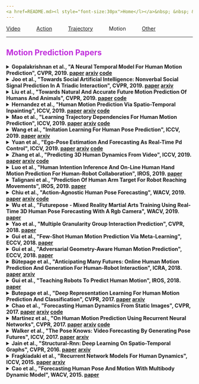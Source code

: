 ```yaml
---
<a href=README.md><l style="font-size:30px">Home</l></a>&nbsp; &nbsp; &nbsp; &nbsp; &nbsp; &nbsp;<a href=papers.md><l style="font-size:30px">Papers</l></a>&nbsp; &nbsp; &nbsp; &nbsp; &nbsp; &nbsp;<a href=datasets.md><l style="font-size:30px">Datasets</l></a>&nbsp; &nbsp; &nbsp; &nbsp; &nbsp; &nbsp;<a href=metrics.md><l style="font-size:30px">Metrics</l></a>&nbsp; &nbsp; &nbsp; &nbsp; &nbsp; &nbsp;
---
```

[Video](video_papers.md)&nbsp; &nbsp; &nbsp; &nbsp; &nbsp; &nbsp;[Action](action_papers.md)&nbsp; &nbsp; &nbsp; &nbsp; &nbsp; &nbsp;[Trajectory](trajectory_papers.md)&nbsp; &nbsp; &nbsp; &nbsp; &nbsp; &nbsp;Motion&nbsp; &nbsp; &nbsp; &nbsp; &nbsp; &nbsp;[Other](other_papers.md)&nbsp; &nbsp; &nbsp; &nbsp; &nbsp; &nbsp;
___
<a name=motion></a>
<h2 style="color:#c12fdc";> Motion Prediction Papers</h2> 
<a name=Gopalakrishnan_2019_CVPR/>
<details close>
<summary><strong>Gopalakrishnan et al., "A Neural Temporal Model For Human Motion Prediction", CVPR, 2019.</srtong> <a href=https://openaccess.thecvf.com/content_CVPR_2019/papers/Gopalakrishnan_A_Neural_Temporal_Model_for_Human_Motion_Prediction_CVPR_2019_paper.pdf>paper</a> <a href=https://openaccess.thecvf.com/content_CVPR_2019/papers/Gopalakrishnan_A_Neural_Temporal_Model_for_Human_Motion_Prediction_CVPR_2019_paper.pdf>arxiv</a> <a href=https://openaccess.thecvf.com/content_CVPR_2019/papers/Gopalakrishnan_A_Neural_Temporal_Model_for_Human_Motion_Prediction_CVPR_2019_paper.pdf>code</a></summary>
<ul>
<em>Datasets</em>
<ul>
<li><a href="datasets.md#data_human3.6m">Human3.6M</a></li>
</ul>

<em>Metrics</em>
<ul>
<li><a href="metrics.md#metric_mane">MAnE</a></li>
<li><a href="metrics.md#metric_npss">NPSS</a></li>
</ul>

<details close>
<summary><em>Bibtex</em></summary>
<pre>
@InProceedings{Gopalakrishnan_2019_CVPR,
    author = "Gopalakrishnan, Anand and Mali, Ankur and Kifer, Dan and Giles, Lee and Ororbia, Alexander G.",
    title = "A Neural Temporal Model For Human Motion Prediction",
    booktitle = "CVPR",
    year = "2019"
}
</pre>
</details>

</ul>
</details>

<a name=Joo_2019_CVPR/>
<details close>
<summary><strong>Joo et al., "Towards Social Artificial Intelligence: Nonverbal Social Signal Prediction In A Triadic Interaction", CVPR, 2019.</srtong> <a href=https://openaccess.thecvf.com/content_CVPR_2019/papers/Joo_Towards_Social_Artificial_Intelligence_Nonverbal_Social_Signal_Prediction_in_a_CVPR_2019_paper.pdf>paper</a> <a href=https://openaccess.thecvf.com/content_CVPR_2019/papers/Joo_Towards_Social_Artificial_Intelligence_Nonverbal_Social_Signal_Prediction_in_a_CVPR_2019_paper.pdf>arxiv</a></summary>
<ul>
<em>Datasets</em>
<ul>
<li><a href="datasets.md#data_cmu_panoptic">CMU Panoptic</a></li>
</ul>

<em>Metrics</em>
<ul>
<li><a href="metrics.md#metric_mje">MJE</a></li>
<li><a href="metrics.md#metric_lo">LO</a></li>
</ul>

<details close>
<summary><em>Bibtex</em></summary>
<pre>
@InProceedings{Joo_2019_CVPR,
    author = "Joo, Hanbyul and Simon, Tomas and Cikara, Mina and Sheikh, Yaser",
    title = "Towards Social Artificial Intelligence: Nonverbal Social Signal Prediction In A Triadic Interaction",
    booktitle = "CVPR",
    year = "2019"
}
</pre>
</details>

</ul>
</details>

<a name=Liu_2019_CVPR/>
<details close>
<summary><strong>Liu et al., "Towards Natural And Accurate Future Motion Prediction Of Humans And Animals", CVPR, 2019.</srtong> <a href=https://openaccess.thecvf.com/content_CVPR_2019/papers/Liu_Towards_Natural_and_Accurate_Future_Motion_Prediction_of_Humans_and_CVPR_2019_paper.pdf>paper</a> <a href=https://openaccess.thecvf.com/content_CVPR_2019/papers/Liu_Towards_Natural_and_Accurate_Future_Motion_Prediction_of_Humans_and_CVPR_2019_paper.pdf>code</a></summary>
<ul>
<em>Datasets</em>
<ul>
<li><a href="datasets.md#data_human3.6m">Human3.6M</a></li>
<li><a href="datasets.md#data_mouse_fish">Mouse Fish</a></li>
</ul>

<em>Metrics</em>
<ul>
<li><a href="metrics.md#metric_mje">MJE</a></li>
<li><a href="metrics.md#metric_run_time">Run Time</a></li>
</ul>

<details close>
<summary><em>Bibtex</em></summary>
<pre>
@InProceedings{Liu_2019_CVPR,
    author = "Liu, Zhenguang and Wu, Shuang and Jin, Shuyuan and Liu, Qi and Lu, Shijian and Zimmermann, Roger and Cheng, Li",
    title = "Towards Natural And Accurate Future Motion Prediction Of Humans And Animals",
    booktitle = "CVPR",
    year = "2019"
}
</pre>
</details>

</ul>
</details>

<a name=Hernandez_2019_ICCV/>
<details close>
<summary><strong>Hernandez et al., "Human Motion Prediction Via Spatio-Temporal Inpainting", ICCV, 2019.</srtong> <a href=https://openaccess.thecvf.com/content_ICCV_2019/papers/Hernandez_Human_Motion_Prediction_via_Spatio-Temporal_Inpainting_ICCV_2019_paper.pdf>paper</a> <a href=https://openaccess.thecvf.com/content_ICCV_2019/papers/Hernandez_Human_Motion_Prediction_via_Spatio-Temporal_Inpainting_ICCV_2019_paper.pdf>arxiv</a> <a href=https://openaccess.thecvf.com/content_ICCV_2019/papers/Hernandez_Human_Motion_Prediction_via_Spatio-Temporal_Inpainting_ICCV_2019_paper.pdf>code</a></summary>
<ul>
<em>Datasets</em>
<ul>
<li><a href="datasets.md#data_human3.6m">Human3.6M</a></li>
</ul>

<em>Metrics</em>
<ul>
<li><a href="metrics.md#metric_mane">MAnE</a></li>
<li><a href="metrics.md#metric_human">Human</a></li>
<li><a href="metrics.md#metric_pskl">PSKL</a></li>
<li><a href="metrics.md#metric_psent">PSEnt</a></li>
</ul>

<details close>
<summary><em>Bibtex</em></summary>
<pre>
@InProceedings{Hernandez_2019_ICCV,
    author = "Hernandez, Alejandro and Gall, Jurgen and Moreno-Noguer, Francesc",
    title = "Human Motion Prediction Via Spatio-Temporal Inpainting",
    booktitle = "ICCV",
    year = "2019"
}
</pre>
</details>

</ul>
</details>

<a name=Mao_2019_ICCV/>
<details close>
<summary><strong>Mao et al., "Learning Trajectory Dependencies For Human Motion Prediction", ICCV, 2019.</srtong> <a href=https://openaccess.thecvf.com/content_ICCV_2019/papers/Mao_Learning_Trajectory_Dependencies_for_Human_Motion_Prediction_ICCV_2019_paper.pdf>paper</a> <a href=https://openaccess.thecvf.com/content_ICCV_2019/papers/Mao_Learning_Trajectory_Dependencies_for_Human_Motion_Prediction_ICCV_2019_paper.pdf>arxiv</a> <a href=https://openaccess.thecvf.com/content_ICCV_2019/papers/Mao_Learning_Trajectory_Dependencies_for_Human_Motion_Prediction_ICCV_2019_paper.pdf>code</a></summary>
<ul>
<em>Datasets</em>
<ul>
<li><a href="datasets.md#data_human3.6m">Human3.6M</a></li>
<li><a href="datasets.md#data_cmu_mocap">CMU Mocap</a></li>
<li><a href="datasets.md#data_3dpw">3DPW</a></li>
</ul>

<em>Metrics</em>
<ul>
<li><a href="metrics.md#metric_mane">MAnE</a></li>
<li><a href="metrics.md#metric_mpjpe">MPJPE</a></li>
</ul>

<details close>
<summary><em>Bibtex</em></summary>
<pre>
@InProceedings{Mao_2019_ICCV,
    author = "Mao, Wei and Liu, Miaomiao and Salzmann, Mathieu and Li, Hongdong",
    title = "Learning Trajectory Dependencies For Human Motion Prediction",
    booktitle = "ICCV",
    year = "2019"
}
</pre>
</details>

</ul>
</details>

<a name=Wang_2019_ICCV/>
<details close>
<summary><strong>Wang et al., "Imitation Learning For Human Pose Prediction", ICCV, 2019.</srtong> <a href=https://openaccess.thecvf.com/content_ICCV_2019/papers/Wang_Imitation_Learning_for_Human_Pose_Prediction_ICCV_2019_paper.pdf>paper</a> <a href=https://openaccess.thecvf.com/content_ICCV_2019/papers/Wang_Imitation_Learning_for_Human_Pose_Prediction_ICCV_2019_paper.pdf>arxiv</a></summary>
<ul>
<em>Datasets</em>
<ul>
<li><a href="datasets.md#data_human3.6m">Human3.6M</a></li>
</ul>

<em>Metrics</em>
<ul>
<li><a href="metrics.md#metric_mane">MAnE</a></li>
</ul>

<details close>
<summary><em>Bibtex</em></summary>
<pre>
@InProceedings{Wang_2019_ICCV,
    author = "Wang, Borui and Adeli, Ehsan and Chiu, Hsu-kuang and Huang, De-An and Niebles, Juan Carlos",
    title = "Imitation Learning For Human Pose Prediction",
    booktitle = "ICCV",
    year = "2019"
}
</pre>
</details>

</ul>
</details>

<a name=Yuan_2019_ICCV/>
<details close>
<summary><strong>Yuan et al., "Ego-Pose Estimation And Forecasting As Real-Time Pd Control", ICCV, 2019.</srtong> <a href=https://openaccess.thecvf.com/content_ICCV_2019/papers/Yuan_Ego-Pose_Estimation_and_Forecasting_As_Real-Time_PD_Control_ICCV_2019_paper.pdf>paper</a> <a href=https://openaccess.thecvf.com/content_ICCV_2019/papers/Yuan_Ego-Pose_Estimation_and_Forecasting_As_Real-Time_PD_Control_ICCV_2019_paper.pdf>arxiv</a> <a href=https://openaccess.thecvf.com/content_ICCV_2019/papers/Yuan_Ego-Pose_Estimation_and_Forecasting_As_Real-Time_PD_Control_ICCV_2019_paper.pdf>code</a></summary>
<ul>
<em>Datasets</em>
<ul>
<li><a href="datasets.md#data_egopose">EgoPose</a></li>
</ul>

<em>Metrics</em>
<ul>
<li><a href="metrics.md#metric_mje">MJE</a></li>
</ul>

<details close>
<summary><em>Bibtex</em></summary>
<pre>
@InProceedings{Yuan_2019_ICCV,
    author = "Yuan, Ye and Kitani, Kris",
    title = "Ego-Pose Estimation And Forecasting As Real-Time Pd Control",
    booktitle = "ICCV",
    year = "2019"
}
</pre>
</details>

</ul>
</details>

<a name=Zhang_2019_ICCV/>
<details close>
<summary><strong>Zhang et al., "Predicting 3D Human Dynamics From Video", ICCV, 2019.</srtong> <a href=https://openaccess.thecvf.com/content_ICCV_2019/papers/Zhang_Predicting_3D_Human_Dynamics_From_Video_ICCV_2019_paper.pdf>paper</a> <a href=https://openaccess.thecvf.com/content_ICCV_2019/papers/Zhang_Predicting_3D_Human_Dynamics_From_Video_ICCV_2019_paper.pdf>arxiv</a> <a href=https://openaccess.thecvf.com/content_ICCV_2019/papers/Zhang_Predicting_3D_Human_Dynamics_From_Video_ICCV_2019_paper.pdf>code</a></summary>
<ul>
<em>Datasets</em>
<ul>
<li><a href="datasets.md#data_human3.6m">Human3.6M</a></li>
<li><a href="datasets.md#data_penn_action">Penn Action</a></li>
<li><a href="datasets.md#data_instavariety">InstaVariety</a></li>
</ul>

<em>Metrics</em>
<ul>
<li><a href="metrics.md#metric_pck">PCK</a></li>
<li><a href="metrics.md#metric_mpjpe">MPJPE</a></li>
<li><a href="metrics.md#metric_re">RE</a></li>
</ul>

<details close>
<summary><em>Bibtex</em></summary>
<pre>
@InProceedings{Zhang_2019_ICCV,
    author = "Zhang, Jason Y. and Felsen, Panna and Kanazawa, Angjoo and Malik, Jitendra",
    title = "Predicting 3D Human Dynamics From Video",
    booktitle = "ICCV",
    year = "2019"
}
</pre>
</details>

</ul>
</details>

<a name=Luo_2019_IROS/>
<details close>
<summary><strong>Luo et al., "Human Intention Inference And On-Line Human Hand Motion Prediction For Human-Robot Collaboration", IROS, 2019.</srtong> <a href=https://ieeexplore.ieee.org/document/8968192>paper</a></summary>
<ul>
<em>Datasets</em>
<ul>
<li>Custom</li>

</ul>

<em>Metrics</em>
<ul>
<li><a href="metrics.md#metric_accuracy">Accuracy</a></li>
</ul>

<details close>
<summary><em>Bibtex</em></summary>
<pre>
@InProceedings{Luo_2019_IROS,
    author = "Luo, Ren C. and Mai, Lincong",
    booktitle = "IROS",
    title = "Human Intention Inference And On-Line Human Hand Motion Prediction For Human-Robot Collaboration",
    year = "2019"
}
</pre>
</details>

</ul>
</details>

<a name=Talignani_2019_IROS/>
<details close>
<summary><strong>Talignani et al., "Prediction Of Human Arm Target For Robot Reaching Movements", IROS, 2019.</srtong> <a href=https://ieeexplore.ieee.org/document/8968559>paper</a></summary>
<ul>
<em>Datasets</em>
<ul>
<li>Custom</li>

</ul>

<em>Metrics</em>
<ul>
<li><a href="metrics.md#metric_mje">MJE</a></li>
</ul>

<details close>
<summary><em>Bibtex</em></summary>
<pre>
@InProceedings{Talignani_2019_IROS,
    author = "Talignani Landi, Chiara and Cheng, Yujiao and Ferraguti, Federica and Bonfe, Marcello and Secchi, Cristian and Tomizuka, Masayoshi",
    booktitle = "IROS",
    title = "Prediction Of Human Arm Target For Robot Reaching Movements",
    year = "2019"
}
</pre>
</details>

</ul>
</details>

<a name=Chiu_2019_WACV/>
<details close>
<summary><strong>Chiu et al., "Action-Agnostic Human Pose Forecasting", WACV, 2019.</srtong> <a href=https://ieeexplore.ieee.org/abstract/document/8658717>paper</a> <a href=https://ieeexplore.ieee.org/abstract/document/8658717>arxiv</a> <a href=https://ieeexplore.ieee.org/abstract/document/8658717>code</a></summary>
<ul>
<em>Datasets</em>
<ul>
<li><a href="datasets.md#data_human3.6m">Human3.6M</a></li>
<li><a href="datasets.md#data_penn_action">Penn Action</a></li>
</ul>

<em>Metrics</em>
<ul>
<li><a href="metrics.md#metric_mje">MJE</a></li>
<li><a href="metrics.md#metric_pck">PCK</a></li>
</ul>

<details close>
<summary><em>Bibtex</em></summary>
<pre>
@InProceedings{Chiu_2019_WACV,
    author = "Chiu, H. and Adeli, E. and Wang, B. and Huang, D. and Niebles, J. C.",
    booktitle = "WACV",
    title = "Action-Agnostic Human Pose Forecasting",
    year = "2019"
}
</pre>
</details>

</ul>
</details>

<a name=Wu_2019_WACV/>
<details close>
<summary><strong>Wu et al., "Futurepose - Mixed Reality Martial Arts Training Using Real-Time 3D Human Pose Forecasting With A Rgb Camera", WACV, 2019.</srtong> <a href=https://ieeexplore.ieee.org/document/8658594>paper</a></summary>
<ul>
<em>Datasets</em>
<ul>
<li>Custom</li>

</ul>

<em>Metrics</em>
<ul>
<li><a href="metrics.md#metric_mje">MJE</a></li>
<li><a href="metrics.md#metric_pck">PCK</a></li>
<li><a href="metrics.md#metric_run_time">Run Time</a></li>
</ul>

<details close>
<summary><em>Bibtex</em></summary>
<pre>
@InProceedings{Wu_2019_WACV,
    author = "Wu, E. and Koike, H.",
    booktitle = "WACV",
    title = "Futurepose - Mixed Reality Martial Arts Training Using Real-Time 3D Human Pose Forecasting With A Rgb Camera",
    year = "2019"
}
</pre>
</details>

</ul>
</details>

<a name=Yao_2018_CVPR/>
<details close>
<summary><strong>Yao et al., "Multiple Granularity Group Interaction Prediction", CVPR, 2018.</srtong> <a href=https://openaccess.thecvf.com/content_cvpr_2018/CameraReady/0721.pdf>paper</a></summary>
<ul>
<em>Datasets</em>
<ul>
<li><a href="datasets.md#data_sbuki">SBUKI</a></li>
<li><a href="datasets.md#data_ca">CA</a></li>
</ul>

<em>Metrics</em>
<ul>
<li><a href="metrics.md#metric_mje">MJE</a></li>
</ul>

<details close>
<summary><em>Bibtex</em></summary>
<pre>
@InProceedings{Yao_2018_CVPR,
    author = "Yao, Taiping and Wang, Minsi and Ni, Bingbing and Wei, Huawei and Yang, Xiaokang",
    title = "Multiple Granularity Group Interaction Prediction",
    booktitle = "CVPR",
    year = "2018"
}
</pre>
</details>

</ul>
</details>

<a name=Gui_2018_ECCV/>
<details close>
<summary><strong>Gui et al., "Few-Shot Human Motion Prediction Via Meta-Learning", ECCV, 2018.</srtong> <a href=https://openaccess.thecvf.com/content_ECCV_2018/papers/Liangyan_Gui_Few-Shot_Human_Motion_ECCV_2018_paper.pdf>paper</a></summary>
<ul>
<em>Datasets</em>
<ul>
<li><a href="datasets.md#data_human3.6m">Human3.6M</a></li>
</ul>

<em>Metrics</em>
<ul>
<li><a href="metrics.md#metric_mane">MAnE</a></li>
</ul>

<details close>
<summary><em>Bibtex</em></summary>
<pre>
@InProceedings{Gui_2018_ECCV,
    author = "Gui, Liang-Yan and Wang, Yu-Xiong and Ramanan, Deva and Moura, Jose M. F.",
    title = "Few-Shot Human Motion Prediction Via Meta-Learning",
    booktitle = "ECCV",
    year = "2018"
}
</pre>
</details>

</ul>
</details>

<a name=Gui_2018_ECCV_2/>
<details close>
<summary><strong>Gui et al., "Adversarial Geometry-Aware Human Motion Prediction", ECCV, 2018.</srtong> <a href=https://openaccess.thecvf.com/content_ECCV_2018/papers/Liangyan_Gui_Adversarial_Geometry-Aware_Human_ECCV_2018_paper.pdf>paper</a></summary>
<ul>
<em>Datasets</em>
<ul>
<li><a href="datasets.md#data_human3.6m">Human3.6M</a></li>
</ul>

<em>Metrics</em>
<ul>
<li><a href="metrics.md#metric_mane">MAnE</a></li>
<li><a href="metrics.md#metric_human">Human</a></li>
</ul>

<details close>
<summary><em>Bibtex</em></summary>
<pre>
@InProceedings{Gui_2018_ECCV_2,
    author = "Gui, Liang-Yan and Wang, Yu-Xiong and Liang, Xiaodan and Moura, Jose M. F.",
    title = "Adversarial Geometry-Aware Human Motion Prediction",
    booktitle = "ECCV",
    year = "2018"
}
</pre>
</details>

</ul>
</details>

<a name=Butepage_2018_ICRA/>
<details close>
<summary><strong>Bütepage et al., "Anticipating Many Futures: Online Human Motion Prediction And Generation For Human-Robot Interaction", ICRA, 2018.</srtong> <a href=https://ieeexplore.ieee.org/document/8460651>paper</a> <a href=https://ieeexplore.ieee.org/document/8460651>arxiv</a></summary>
<ul>
<em>Datasets</em>
<ul>
<li>Custom</li>

</ul>

<em>Metrics</em>
<ul>
<li><a href="metrics.md#metric_mje">MJE</a></li>
</ul>

<details close>
<summary><em>Bibtex</em></summary>
<pre>
@InProceedings{Butepage_2018_ICRA,
    author = "Bütepage, J. and Kjellström, H. and Kragic, D.",
    booktitle = "ICRA",
    title = "Anticipating Many Futures: Online Human Motion Prediction And Generation For Human-Robot Interaction",
    year = "2018"
}
</pre>
</details>

</ul>
</details>

<a name=Gui_2018_IROS/>
<details close>
<summary><strong>Gui et al., "Teaching Robots To Predict Human Motion", IROS, 2018.</srtong> <a href=https://ieeexplore.ieee.org/document/8594452>paper</a></summary>
<ul>
<em>Datasets</em>
<ul>
<li><a href="datasets.md#data_human3.6m">Human3.6M</a></li>
</ul>

<em>Metrics</em>
<ul>
<li><a href="metrics.md#metric_mane">MAnE</a></li>
</ul>

<details close>
<summary><em>Bibtex</em></summary>
<pre>
@InProceedings{Gui_2018_IROS,
    author = "Gui, L. and Zhang, K. and Wang, Y. and Liang, X. and Moura, J. M. F. and Veloso, M.",
    booktitle = "IROS",
    title = "Teaching Robots To Predict Human Motion",
    year = "2018"
}
</pre>
</details>

</ul>
</details>

<a name=Butepage_2017_CVPR/>
<details close>
<summary><strong>Butepage et al., "Deep Representation Learning For Human Motion Prediction And Classification", CVPR, 2017.</srtong> <a href=https://openaccess.thecvf.com/content_cvpr_2017/papers/Butepage_Deep_Representation_Learning_CVPR_2017_paper.pdf>paper</a> <a href=https://openaccess.thecvf.com/content_cvpr_2017/papers/Butepage_Deep_Representation_Learning_CVPR_2017_paper.pdf>arxiv</a></summary>
<ul>
<em>Datasets</em>
<ul>
<li><a href="datasets.md#data_human3.6m">Human3.6M</a></li>
</ul>

<em>Metrics</em>
<ul>
<li><a href="metrics.md#metric_mje">MJE</a></li>
</ul>

<details close>
<summary><em>Bibtex</em></summary>
<pre>
@InProceedings{Butepage_2017_CVPR,
    author = "Butepage, Judith and Black, Michael J. and Kragic, Danica and Kjellstrom, Hedvig",
    title = "Deep Representation Learning For Human Motion Prediction And Classification",
    booktitle = "CVPR",
    year = "2017"
}
</pre>
</details>

</ul>
</details>

<a name=Chao_2017_CVPR/>
<details close>
<summary><strong>Chao et al., "Forecasting Human Dynamics From Static Images", CVPR, 2017.</srtong> <a href=https://openaccess.thecvf.com/content_cvpr_2017/papers/Chao_Forecasting_Human_Dynamics_CVPR_2017_paper.pdf>paper</a> <a href=https://openaccess.thecvf.com/content_cvpr_2017/papers/Chao_Forecasting_Human_Dynamics_CVPR_2017_paper.pdf>arxiv</a> <a href=https://openaccess.thecvf.com/content_cvpr_2017/papers/Chao_Forecasting_Human_Dynamics_CVPR_2017_paper.pdf>code</a></summary>
<ul>
<em>Datasets</em>
<ul>
<li><a href="datasets.md#data_human3.6m">Human3.6M</a></li>
<li><a href="datasets.md#data_penn_action">Penn Action</a></li>
<li><a href="datasets.md#data_mpii_human_pose">MPII Human Pose</a></li>
</ul>

<em>Metrics</em>
<ul>
<li><a href="metrics.md#metric_pck">PCK</a></li>
</ul>

<details close>
<summary><em>Bibtex</em></summary>
<pre>
@InProceedings{Chao_2017_CVPR,
    author = "Chao, Yu-Wei and Yang, Jimei and Price, Brian and Cohen, Scott and Deng, Jia",
    title = "Forecasting Human Dynamics From Static Images",
    booktitle = "CVPR",
    year = "2017"
}
</pre>
</details>

</ul>
</details>

<a name=Martinez_2017_CVPR/>
<details close>
<summary><strong>Martinez et al., "On Human Motion Prediction Using Recurrent Neural Networks", CVPR, 2017.</srtong> <a href=https://openaccess.thecvf.com/content_cvpr_2017/papers/Martinez_On_Human_Motion_CVPR_2017_paper.pdf>paper</a> <a href=https://openaccess.thecvf.com/content_cvpr_2017/papers/Martinez_On_Human_Motion_CVPR_2017_paper.pdf>arxiv</a> <a href=https://openaccess.thecvf.com/content_cvpr_2017/papers/Martinez_On_Human_Motion_CVPR_2017_paper.pdf>code</a></summary>
<ul>
<em>Datasets</em>
<ul>
<li><a href="datasets.md#data_human3.6m">Human3.6M</a></li>
</ul>

<em>Metrics</em>
<ul>
<li><a href="metrics.md#metric_mane">MAnE</a></li>
</ul>

<details close>
<summary><em>Bibtex</em></summary>
<pre>
@InProceedings{Martinez_2017_CVPR,
    author = "Martinez, Julieta and Black, Michael J. and Romero, Javier",
    title = "On Human Motion Prediction Using Recurrent Neural Networks",
    booktitle = "CVPR",
    year = "2017"
}
</pre>
</details>

</ul>
</details>

<a name=Walker_2017_ICCV/>
<details close>
<summary><strong>Walker et al., "The Pose Knows: Video Forecasting By Generating Pose Futures", ICCV, 2017.</srtong> <a href=https://openaccess.thecvf.com/content_ICCV_2017/papers/Walker_The_Pose_Knows_ICCV_2017_paper.pdf>paper</a> <a href=https://openaccess.thecvf.com/content_ICCV_2017/papers/Walker_The_Pose_Knows_ICCV_2017_paper.pdf>arxiv</a></summary>
<ul>
<em>Datasets</em>
<ul>
<li><a href="datasets.md#data_ucf-101">UCF-101</a></li>
<li><a href="datasets.md#data_penn_action">Penn Action</a></li>
</ul>

<em>Metrics</em>
<ul>
<li><a href="metrics.md#metric_mje">MJE</a></li>
</ul>

<details close>
<summary><em>Bibtex</em></summary>
<pre>
@InProceedings{Walker_2017_ICCV,
    author = "Walker, Jacob and Marino, Kenneth and Gupta, Abhinav and Hebert, Martial",
    title = "The Pose Knows: Video Forecasting By Generating Pose Futures",
    booktitle = "ICCV",
    year = "2017"
}
</pre>
</details>

</ul>
</details>

<a name=Jain_2016_CVPR/>
<details close>
<summary><strong>Jain et al., "Structural-Rnn: Deep Learning On Spatio-Temporal Graphs", CVPR, 2016.</srtong> <a href=https://openaccess.thecvf.com/content_cvpr_2016/papers/Jain_Structural-RNN_Deep_Learning_CVPR_2016_paper.pdf>paper</a> <a href=https://openaccess.thecvf.com/content_cvpr_2016/papers/Jain_Structural-RNN_Deep_Learning_CVPR_2016_paper.pdf>arxiv</a></summary>
<ul>
<em>Datasets</em>
<ul>
<li><a href="datasets.md#data_human3.6m">Human3.6M</a></li>
</ul>

<em>Metrics</em>
<ul>
<li><a href="metrics.md#metric_mane">MAnE</a></li>
</ul>

<details close>
<summary><em>Bibtex</em></summary>
<pre>
@InProceedings{Jain_2016_CVPR,
    author = "Jain, Ashesh and Zamir, Amir R. and Savarese, Silvio and Saxena, Ashutosh",
    title = "Structural-Rnn: Deep Learning On Spatio-Temporal Graphs",
    booktitle = "CVPR",
    year = "2016"
}
</pre>
</details>

</ul>
</details>

<a name=Fragkiadaki_2015_ICCV/>
<details close>
<summary><strong>Fragkiadaki et al., "Recurrent Network Models For Human Dynamics", ICCV, 2015.</srtong> <a href=https://www.cv-foundation.org/openaccess/content_iccv_2015/papers/Fragkiadaki_Recurrent_Network_Models_ICCV_2015_paper.pdf>paper</a> <a href=https://www.cv-foundation.org/openaccess/content_iccv_2015/papers/Fragkiadaki_Recurrent_Network_Models_ICCV_2015_paper.pdf>arxiv</a></summary>
<ul>
<em>Datasets</em>
<ul>
<li><a href="datasets.md#data_human3.6m">Human3.6M</a></li>
</ul>

<em>Metrics</em>
<ul>
<li><a href="metrics.md#metric_mane">MAnE</a></li>
<li><a href="metrics.md#metric_accuracy">Accuracy</a></li>
</ul>

<details close>
<summary><em>Bibtex</em></summary>
<pre>
@InProceedings{Fragkiadaki_2015_ICCV,
    author = "Fragkiadaki, Katerina and Levine, Sergey and Felsen, Panna and Malik, Jitendra",
    title = "Recurrent Network Models For Human Dynamics",
    booktitle = "ICCV",
    year = "2015"
}
</pre>
</details>

</ul>
</details>

<a name=Cao_2015_WACV/>
<details close>
<summary><strong>Cao et al., "Forecasting Human Pose And Motion With Multibody Dynamic Model", WACV, 2015.</srtong> <a href=https://ieeexplore.ieee.org/abstract/document/7045887>paper</a></summary>
<ul>
<em>Datasets</em>
<ul>
<li>Custom</li>

</ul>

<em>Metrics</em>
<ul>
<li><a href="metrics.md#metric_mje">MJE</a></li>
</ul>

<details close>
<summary><em>Bibtex</em></summary>
<pre>
@InProceedings{Cao_2015_WACV,
    author = "Cao, S. and Nevatia, R.",
    booktitle = "WACV",
    title = "Forecasting Human Pose And Motion With Multibody Dynamic Model",
    year = "2015"
}
</pre>
</details>

</ul>
</details>

